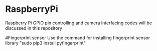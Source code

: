 # RaspberryPi
Raspberry Pi GPIO pin controlling and camera interfacing codes will be discussed in this repository

#Fingerprint sensor
Use the command for installing fingerprint sensor library
"sudo pip3 install pyfingerprint"
